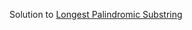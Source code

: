 Solution to [Longest Palindromic Substring](https://leetcode.com/problems/longest-palindromic-substring/)
